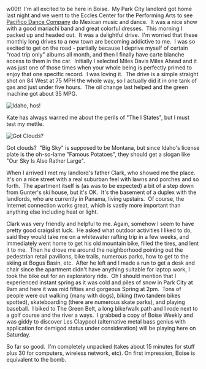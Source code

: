w00t!  I'm all excited to be here in Boise.  My Park City landlord got home last night and we went to the Eccles Center for the Performing Arts to see [Pacifico Dance Company](http://www.pacificodance.com/) do Mexican music and dance.  It was a nice show with a good mariachi band and great colorful dresses.  This morning I packed up and headed out.  It was a delightful drive.  I'm worried that these monthly long drives to a new town are becoming addictive to me.  I was so excited to get on the road - partially because I deprive myself of certain "road trip only" albums all month, and then I finally have carte blanche access to them in the car.  Initially I selected Miles Davis Miles Ahead and it was just one of those times when your whole being is perfectly primed to enjoy that one specific record.  I was loving it.  The drive is a simple straight shot on 84 West at 75 MPH the whole way, so I actually did it in one tank of gas and just under five hours.  The oil change last helped and the green machine got about 35 MPG.

![Idaho, hos!](/photos/boise_2008/004_drive_to_boise_welcome.jpg)

Kate has always warned me about the perils of "The I States", but I must test my mettle.

![Got Clouds?](/photos/boise_2008/005_drive_to_boise_clouds.jpg)

Got clouds?  "Big Sky" is supposed to be Montana, but since Idaho's license plate is the oh-so-lame "Famous Potatoes", they should get a slogan like "Our Sky Is Also Rather Large".

When I arrived I met my landlord's father Clark, who showed me the place.  It's on a nice street with a real suburban feel with lawns and porches and so forth.  The apartment itself is (as was to be expected) a bit of a step down from Gunter's ski house, but it's OK.  It's the basement of a duplex with the landlords, who are currently in Panama, living upstairs.  Of course, the Internet connection works great, which is vastly more important than anything else including heat or light.

Clark was very friendly and helpful to me. Again, somehow I seem to have pretty good craigslist luck.  He asked what outdoor activities I liked to do, said they would take me on a whitewater rafting trip in a few weeks, and immediately went home to get his old mountain bike, filled the tires, and lent it to me.  Then he drove me around the neighborhood pointing out the pedestrian retail pavilions, bike trails, numerous parks, how to get to the skiing at Bogus Basin, etc.  After he left and I made a run to get a desk and chair since the apartment didn't have anything suitable for laptop work, I took the bike out for an exploratory ride.  Oh I should mention that I experienced instant spring as it was cold and piles of snow in Park City at 9am and here it was mid fifties and gorgeous Spring at 2pm.  Tons of people were out walking (many with dogs), biking (two tandem bikes spotted), skateboarding (there are numerous skate parks), and playing baseball.  I biked to The Green Belt, a long bike/walk path and I rode next to a golf course and the river a ways.  I grabbed a copy of Boise Weekly and was giddy to discover Les Claypool (alternative metal bass genius with application for demigod status under consideration) will be playing here on Saturday.

So far so good.  I'm completely unpacked (takes about 15 minutes for stuff plus 30 for computers, wireless network, etc). On first impression, Boise is equivalent to the bomb.
